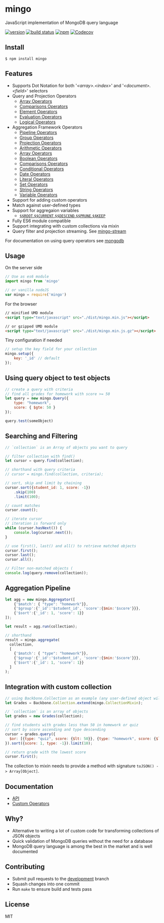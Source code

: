# mingo
JavaScript implementation of MongoDB query language

[![version](https://img.shields.io/npm/v/mingo.svg)](https://www.npmjs.org/package/mingo)
[![build status](https://img.shields.io/travis/kofrasa/mingo.svg)](http://travis-ci.org/kofrasa/mingo)
[![npm](https://img.shields.io/npm/dm/mingo.svg)](https://www.npmjs.org/package/mingo)
[![Codecov](https://img.shields.io/codecov/c/github/kofrasa/mingo.svg)](https://codecov.io/gh/kofrasa/mingo)

## Install
```$ npm install mingo```

## Features
- Supports Dot Notation for both '_&lt;array&gt;.&lt;index&gt;_' and '_&lt;document&gt;.&lt;field&gt;_' selectors
- Query and Projection Operators
  - [Array Operators](https://docs.mongodb.com/manual/reference/operator/query-array/)
  - [Comparisons Operators](https://docs.mongodb.com/manual/reference/operator/query-comparison/)
  - [Element Operators](https://docs.mongodb.com/manual/reference/operator/query-element/)
  - [Evaluation Operators](https://docs.mongodb.com/manual/reference/operator/query-evaluation/)
  - [Logical Operators](https://docs.mongodb.com/manual/reference/operator/query-logical/)
- Aggregation Framework Operators
  - [Pipeline Operators](https://docs.mongodb.com/manual/reference/operator/aggregation-pipeline/)
  - [Group Operators](https://docs.mongodb.com/manual/reference/operator/aggregation-group/)
  - [Projection Operators](https://docs.mongodb.com/manual/reference/operator/projection/)
  - [Arithmetic Operators](https://docs.mongodb.com/manual/reference/operator/aggregation-arithmetic/)
  - [Array Operators](https://docs.mongodb.com/manual/reference/operator/aggregation-array/)
  - [Boolean Operators](https://docs.mongodb.com/manual/reference/operator/aggregation-boolean/)
  - [Comparisons Operators](https://docs.mongodb.com/manual/reference/operator/aggregation-comparison/)
  - [Conditional Operators](https://docs.mongodb.com/manual/reference/operator/aggregation-conditional/)
  - [Date Operators](https://docs.mongodb.com/manual/reference/operator/aggregation-date/)
  - [Literal Operators](https://docs.mongodb.com/manual/reference/operator/aggregation-literal/)
  - [Set Operators](https://docs.mongodb.com/manual/reference/operator/aggregation-set/)
  - [String Operators](https://docs.mongodb.com/manual/reference/operator/aggregation-string/)
  - [Variable Operators](https://docs.mongodb.com/manual/reference/operator/aggregation-projection/)
- Support for adding custom operators
- Match against user-defined types
- Support for aggregaion variables
    - [`$$ROOT`,`$$CURRENT`,`$$DESCEND`,`$$PRUNE`,`$$KEEP`](https://docs.mongodb.com/manual/reference/aggregation-variables/)
- Fully ES6 module compatible
- Support integrating with custom collections via mixin
- Query filter and projection streaming. See [mingo-stream](https://github.com/kofrasa/mingo-stream)

For documentation on using query operators see [mongodb](http://docs.mongodb.org/manual/reference/operator/query/)


## Usage
On the server side
```js
// Use as es6 module
import mingo from 'mingo'

// or vanilla nodeJS
var mingo = require('mingo')
```

For the browser
```html
// minified UMD module
<script type="text/javascript" src="./dist/mingo.min.js"></script>

// or gzipped UMD module
<script type="text/javascript" src="./dist/mingo.min.js.gz"></script>
```

Tiny configuration if needed
```js
// setup the key field for your collection
mingo.setup({
    key: '_id' // default
});
```

## Using query object to test objects
```js
// create a query with criteria
// find all grades for homework with score >= 50
let query = new mingo.Query({
    type: "homework",
    score: { $gte: 50 }
});

query.test(someObject)
```

## Searching and Filtering
```js
// `collection` is an Array of objects you want to query

// filter collection with find()
let cursor = query.find(collection);

// shorthand with query criteria
// cursor = mingo.find(collection, criteria);

// sort, skip and limit by chaining
cursor.sort({student_id: 1, score: -1})
    .skip(100)
    .limit(100);

// count matches
cursor.count();

// iterate cursor
// iteration is forward only
while (cursor.hasNext()) {
    console.log(cursor.next());
}

// use first(), last() and all() to retrieve matched objects
cursor.first();
cursor.last();
cursor.all();

// Filter non-matched objects (
console.log(query.remove(collection));
```

## Aggregation Pipeline
```js
let agg = new mingo.Aggregator([
    {'$match': { "type": "homework"}},
    {'$group':{'_id':'$student_id', 'score':{$min:'$score'}}},
    {'$sort':{'_id': 1, 'score': 1}}
]);

let result = agg.run(collection);

// shorthand
result = mingo.aggregate(
  collection,
  [
    {'$match': { "type": "homework"}},
    {'$group':{'_id':'$student_id', 'score':{$min:'$score'}}},
    {'$sort':{'_id': 1, 'score': 1}}
  ]
);
```

## Integration with custom collection
```js
// using Backbone.Collection as an example (any user-defined object will do)
let Grades = Backbone.Collection.extend(mingo.CollectionMixin);

// `collection` is an array of objects
let grades = new Grades(collection);

// find students with grades less than 50 in homework or quiz
// sort by score ascending and type descending
cursor = grades.query({
  $or: [{type: "quiz", score: {$lt: 50}}, {type: "homework", score: {$lt: 50}}]
}).sort({score: 1, type: -1}).limit(10);

// return grade with the lowest score
cursor.first();
```

The collection to mixin needs to provide a method with signature `toJSON() -> Array[Object]`.

## Documentation
- [API](https://github.com/kofrasa/mingo/wiki/API)
- [Custom Operators](https://github.com/kofrasa/mingo/wiki/Custom-Operators)

## Why?
  - Alternative to writing a lot of custom code for transforming collections of JSON objects
  - Quick validation of MongoDB queries without the need for a database
  - MongoDB query language is among the best in the market and is well documented

## Contributing
* Submit pull requests to the [development](https://github.com/kofrasa/mingo/tree/development) branch
* Squash changes into one commit
* Run `make` to ensure build and tests pass

## License
MIT
